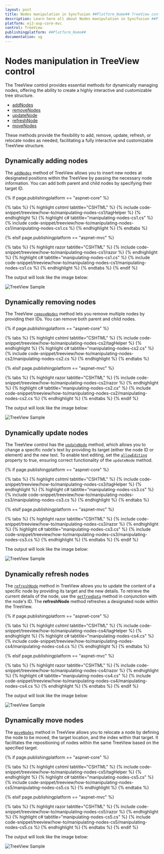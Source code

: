 ```yaml
---
layout: post
title: Nodes manipulation in Syncfusion ##Platform_Name## TreeView control
description: Learn here all about Nodes manipulation in Syncfusion ##Platform_Name## TreeView control of syncfusion and more.
platform: ej2-asp-core-mvc
control: TreeView
publishingplatform: ##Platform_Name##
documentation: ug
---
```


# Nodes manipulation in TreeView control

The TreeView control provides essential methods for dynamically managing nodes, offering the ability to create a highly interactive and customizable tree structure.

* [addNodes](https://ej2.syncfusion.com/javascript/documentation/api/treeview/#addnodes)
* [removeNodes](https://ej2.syncfusion.com/javascript/documentation/api/treeview/#removenodes)
* [updateNode](https://ej2.syncfusion.com/javascript/documentation/api/treeview/#updatenode)
* [refreshNode](https://ej2.syncfusion.com/javascript/documentation/api/treeview/#refreshnode)
* [moveNodes](https://ej2.syncfusion.com/javascript/documentation/api/treeview/#movenodes)

These methods provide the flexibility to add, remove, update, refresh, or relocate nodes as needed, facilitating a fully interactive and customizable TreeView structure.

## Dynamically adding nodes

The [`addNodes`](https://ej2.syncfusion.com/javascript/documentation/api/treeview/#addnodes) method of TreeView allows you to insert new nodes at designated positions within the TreeView by passing the necessary node information. You can add both parent and child nodes by specifying their target ID.

{% if page.publishingplatform == "aspnet-core" %}

{% tabs %}
{% highlight cshtml tabtitle="CSHTML" %}
{% include code-snippet/treeview/how-to/manipulating-nodes-cs1/tagHelper %}
{% endhighlight %}
{% highlight c# tabtitle="manipulating-nodes-cs1.cs" %}
{% include code-snippet/treeview/how-to/manipulating-nodes-cs1/manipulating-nodes-cs1.cs %}
{% endhighlight %}
{% endtabs %}

{% elsif page.publishingplatform == "aspnet-mvc" %}

{% tabs %}
{% highlight razor tabtitle="CSHTML" %}
{% include code-snippet/treeview/how-to/manipulating-nodes-cs1/razor %}
{% endhighlight %}
{% highlight c# tabtitle="manipulating-nodes-cs1.cs" %}
{% include code-snippet/treeview/how-to/manipulating-nodes-cs1/manipulating-nodes-cs1.cs %}
{% endhighlight %}
{% endtabs %}
{% endif %}



The output will look like the image below:

![TreeView Sample](../images/manipulating-nodes-cs1.PNG)

## Dynamically removing nodes

The TreeView [`removeNodes`](https://ej2.syncfusion.com/javascript/documentation/api/treeview/#removenodes) method lets you remove multiple nodes by providing their IDs. You can remove both parent and child nodes.

{% if page.publishingplatform == "aspnet-core" %}

{% tabs %}
{% highlight cshtml tabtitle="CSHTML" %}
{% include code-snippet/treeview/how-to/manipulating-nodes-cs2/tagHelper %}
{% endhighlight %}
{% highlight c# tabtitle="manipulating-nodes-cs2.cs" %}
{% include code-snippet/treeview/how-to/manipulating-nodes-cs2/manipulating-nodes-cs2.cs %}
{% endhighlight %}
{% endtabs %}

{% elsif page.publishingplatform == "aspnet-mvc" %}

{% tabs %}
{% highlight razor tabtitle="CSHTML" %}
{% include code-snippet/treeview/how-to/manipulating-nodes-cs2/razor %}
{% endhighlight %}
{% highlight c# tabtitle="manipulating-nodes-cs2.cs" %}
{% include code-snippet/treeview/how-to/manipulating-nodes-cs2/manipulating-nodes-cs2.cs %}
{% endhighlight %}
{% endtabs %}
{% endif %}



The output will look like the image below:

![TreeView Sample](../images/manipulating-nodes-cs2.PNG)

## Dynamically update nodes

The TreeView control has the [`updateNode`](https://ej2.syncfusion.com/javascript/documentation/api/treeview/#updatenode) method, which allows you to change a specific node's text by providing its target (either the node ID or element) and the new text. To enable text editing, set the [`allowEditing`](https://help.syncfusion.com/cr/aspnetmvc-js2/syncfusion.ej2.navigations.treeview.html#Syncfusion_EJ2_Navigations_TreeView_AllowEditing) property to true, ensuring correct functionality of the `updateNode` method.

{% if page.publishingplatform == "aspnet-core" %}

{% tabs %}
{% highlight cshtml tabtitle="CSHTML" %}
{% include code-snippet/treeview/how-to/manipulating-nodes-cs3/tagHelper %}
{% endhighlight %}
{% highlight c# tabtitle="manipulating-nodes-cs3.cs" %}
{% include code-snippet/treeview/how-to/manipulating-nodes-cs3/manipulating-nodes-cs3.cs %}
{% endhighlight %}
{% endtabs %}

{% elsif page.publishingplatform == "aspnet-mvc" %}

{% tabs %}
{% highlight razor tabtitle="CSHTML" %}
{% include code-snippet/treeview/how-to/manipulating-nodes-cs3/razor %}
{% endhighlight %}
{% highlight c# tabtitle="manipulating-nodes-cs3.cs" %}
{% include code-snippet/treeview/how-to/manipulating-nodes-cs3/manipulating-nodes-cs3.cs %}
{% endhighlight %}
{% endtabs %}
{% endif %}



The output will look like the image below:

![TreeView Sample](../images/manipulating-nodes-cs3.PNG)

## Dynamically refresh nodes

The [`refreshNode`](https://ej2.syncfusion.com/javascript/documentation/api/treeview/#refreshnode) method in TreeView allows you to update the content of a specific node by providing its target and the new details. To retrieve the current details of the node, use the [`getTreeData`](https://ej2.syncfusion.com/documentation/api/treeview/#gettreedata) method in conjunction with the node's ID. The **refreshNode** method refreshes a designated node within the TreeView.

{% if page.publishingplatform == "aspnet-core" %}

{% tabs %}
{% highlight cshtml tabtitle="CSHTML" %}
{% include code-snippet/treeview/how-to/manipulating-nodes-cs4/tagHelper %}
{% endhighlight %}
{% highlight c# tabtitle="manipulating-nodes-cs4.cs" %}
{% include code-snippet/treeview/how-to/manipulating-nodes-cs4/manipulating-nodes-cs4.cs %}
{% endhighlight %}
{% endtabs %}

{% elsif page.publishingplatform == "aspnet-mvc" %}

{% tabs %}
{% highlight razor tabtitle="CSHTML" %}
{% include code-snippet/treeview/how-to/manipulating-nodes-cs4/razor %}
{% endhighlight %}
{% highlight c# tabtitle="manipulating-nodes-cs4.cs" %}
{% include code-snippet/treeview/how-to/manipulating-nodes-cs4/manipulating-nodes-cs4.cs %}
{% endhighlight %}
{% endtabs %}
{% endif %}



The output will look like the image below:

![TreeView Sample](../images/manipulating-nodes-cs4.PNG)

## Dynamically move nodes

The [`moveNodes`](https://ej2.syncfusion.com/javascript/documentation/api/treeview/#movenodes) method in TreeView allows you to relocate a node by defining the node to be moved, the target location, and the index within that target. It facilitates the repositioning of nodes within the same TreeView based on the specified target.

{% if page.publishingplatform == "aspnet-core" %}

{% tabs %}
{% highlight cshtml tabtitle="CSHTML" %}
{% include code-snippet/treeview/how-to/manipulating-nodes-cs5/tagHelper %}
{% endhighlight %}
{% highlight c# tabtitle="manipulating-nodes-cs5.cs" %}
{% include code-snippet/treeview/how-to/manipulating-nodes-cs5/manipulating-nodes-cs5.cs %}
{% endhighlight %}
{% endtabs %}

{% elsif page.publishingplatform == "aspnet-mvc" %}

{% tabs %}
{% highlight razor tabtitle="CSHTML" %}
{% include code-snippet/treeview/how-to/manipulating-nodes-cs5/razor %}
{% endhighlight %}
{% highlight c# tabtitle="manipulating-nodes-cs5.cs" %}
{% include code-snippet/treeview/how-to/manipulating-nodes-cs5/manipulating-nodes-cs5.cs %}
{% endhighlight %}
{% endtabs %}
{% endif %}



The output will look like the image below:

![TreeView Sample](../images/manipulating-nodes-cs5.PNG)
